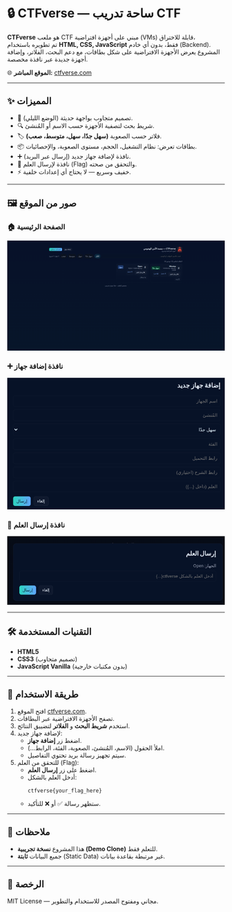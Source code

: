 # 🔒 CTFverse — ساحة تدريب CTF

**CTFverse** هو ملعب CTF مبني على أجهزة افتراضية (VMs) قابلة للاختراق،  
تم تطويره باستخدام **HTML, CSS, JavaScript** فقط، بدون أي خادم (Backend).  
المشروع يعرض الأجهزة الافتراضية على شكل بطاقات، مع دعم البحث، الفلاتر، وإضافة أجهزة جديدة عبر نافذة مخصصة.

🌐 **الموقع المباشر:** [ctfverse.com](https://ctfverse.com)

---

## ✨ المميزات

- 🎨 تصميم متجاوب بواجهة حديثة (الوضع الليلي).  
- 🔍 شريط بحث لتصفية الأجهزة حسب الاسم أو المُنشئ.  
- 🏷 فلاتر حسب الصعوبة **(سهل جدًا، سهل، متوسط، صعب)**.  
- 📦 بطاقات تعرض: نظام التشغيل، الحجم، مستوى الصعوبة، والإحصائيات.  
- ➕ نافذة لإضافة جهاز جديد (إرسال عبر البريد).  
- 🏴 نافذة لإرسال العلم (Flag) والتحقق من صحته.  
- ⚡ خفيف وسريع — لا يحتاج أي إعدادات خلفية.  

---

## 🖼️ صور من الموقع

### 🏠 الصفحة الرئيسية
![الرئيسية](الرئيسية.png)

### ➕ نافذة إضافة جهاز
![إضافة جهاز](إضافة%20جهاز.png)

### 🏴 نافذة إرسال العلم
![إرسال العلم](إرسال%20العلم.png)

---

## 🛠️ التقنيات المستخدمة

- **HTML5**  
- **CSS3** (تصميم متجاوب)  
- **JavaScript Vanilla** (بدون مكتبات خارجية)  

---

## 🚀 طريقة الاستخدام

1. افتح الموقع [ctfverse.com](https://ctfverse.com).  
2. تصفح الأجهزة الافتراضية عبر البطاقات.  
3. استخدم **شريط البحث** و **الفلاتر** لتضييق النتائج.  
4. لإضافة جهاز جديد:  
   - اضغط زر **إضافة جهاز**.  
   - املأ الحقول (الاسم، المُنشئ، الصعوبة، الفئة، الرابط...).  
   - سيتم تجهيز رسالة بريد تحتوي التفاصيل.  
5. للتحقق من العلم (Flag):  
   - اضغط على زر **إرسال العلم**.  
   - أدخل العلم بالشكل:  
     ```
     ctfverse{your_flag_here}
     ```  
   - ستظهر رسالة ✅ أو ❌ للتأكيد.  

---

## 📌 ملاحظات

- هذا المشروع **نسخة تجريبية (Demo Clone)** للتعلم فقط.  
- جميع البيانات **ثابتة** (Static Data) غير مرتبطة بقاعدة بيانات.  

---

## 📜 الرخصة

MIT License — مجاني ومفتوح المصدر للاستخدام والتطوير.
